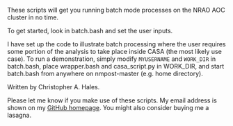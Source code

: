 These scripts will get you running batch mode processes on the NRAO AOC cluster in no time.

To get started, look in batch.bash and set the user inputs.

I have set up the code to illustrate batch processing where the user requires some portion of the analysis to take place inside CASA (the most likely use case). To run a demonstration, simply modify ```MYUSERNAME``` and ```WORK_DIR``` in batch.bash, place wrapper.bash and casa_script.py in WORK_DIR, and start batch.bash from anywhere on nmpost-master (e.g. home directory).

Written by Christopher A. Hales.

Please let me know if you make use of these scripts. My email address is shown on my [GitHub homepage](https://github.com/chrishales). You might also consider buying me a lasagna.

